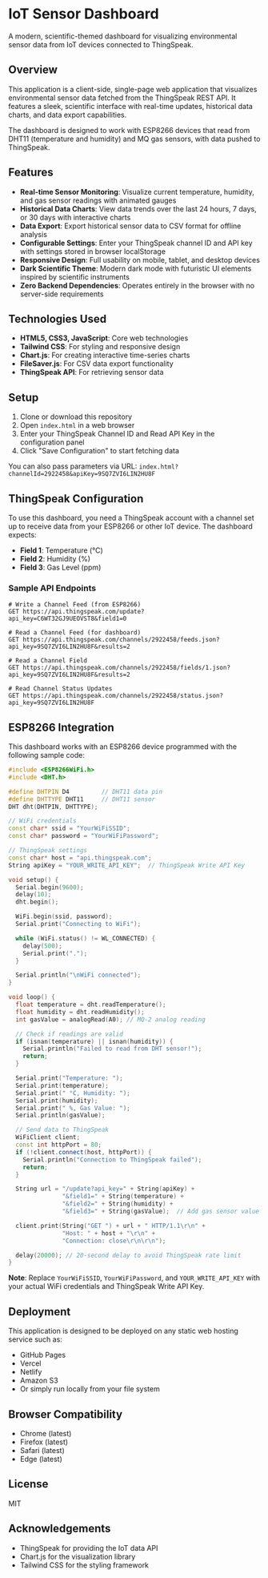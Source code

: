 # IoT Sensor Dashboard

A modern, scientific-themed dashboard for visualizing environmental sensor data from IoT devices connected to ThingSpeak.

## Overview

This application is a client-side, single-page web application that visualizes environmental sensor data fetched from the ThingSpeak REST API. It features a sleek, scientific interface with real-time updates, historical data charts, and data export capabilities.

The dashboard is designed to work with ESP8266 devices that read from DHT11 (temperature and humidity) and MQ gas sensors, with data pushed to ThingSpeak.

## Features

- **Real-time Sensor Monitoring**: Visualize current temperature, humidity, and gas sensor readings with animated gauges
- **Historical Data Charts**: View data trends over the last 24 hours, 7 days, or 30 days with interactive charts
- **Data Export**: Export historical sensor data to CSV format for offline analysis
- **Configurable Settings**: Enter your ThingSpeak channel ID and API key with settings stored in browser localStorage
- **Responsive Design**: Full usability on mobile, tablet, and desktop devices
- **Dark Scientific Theme**: Modern dark mode with futuristic UI elements inspired by scientific instruments
- **Zero Backend Dependencies**: Operates entirely in the browser with no server-side requirements

## Technologies Used

- **HTML5, CSS3, JavaScript**: Core web technologies
- **Tailwind CSS**: For styling and responsive design
- **Chart.js**: For creating interactive time-series charts
- **FileSaver.js**: For CSV data export functionality
- **ThingSpeak API**: For retrieving sensor data

## Setup

1. Clone or download this repository
2. Open `index.html` in a web browser
3. Enter your ThingSpeak Channel ID and Read API Key in the configuration panel
4. Click "Save Configuration" to start fetching data

You can also pass parameters via URL: `index.html?channelId=2922458&apiKey=9SQ7ZVI6LIN2HU8F`

## ThingSpeak Configuration

To use this dashboard, you need a ThingSpeak account with a channel set up to receive data from your ESP8266 or other IoT device. The dashboard expects:

- **Field 1**: Temperature (°C)
- **Field 2**: Humidity (%)
- **Field 3**: Gas Level (ppm)

### Sample API Endpoints

```
# Write a Channel Feed (from ESP8266)
GET https://api.thingspeak.com/update?api_key=C6WT32GJ9UEOVST8&field1=0

# Read a Channel Feed (for dashboard)
GET https://api.thingspeak.com/channels/2922458/feeds.json?api_key=9SQ7ZVI6LIN2HU8F&results=2

# Read a Channel Field
GET https://api.thingspeak.com/channels/2922458/fields/1.json?api_key=9SQ7ZVI6LIN2HU8F&results=2

# Read Channel Status Updates
GET https://api.thingspeak.com/channels/2922458/status.json?api_key=9SQ7ZVI6LIN2HU8F
```

## ESP8266 Integration

This dashboard works with an ESP8266 device programmed with the following sample code:

```cpp
#include <ESP8266WiFi.h>
#include <DHT.h>

#define DHTPIN D4         // DHT11 data pin
#define DHTTYPE DHT11     // DHT11 sensor
DHT dht(DHTPIN, DHTTYPE);

// WiFi credentials
const char* ssid = "YourWiFiSSID";
const char* password = "YourWiFiPassword";

// ThingSpeak settings
const char* host = "api.thingspeak.com";
String apiKey = "YOUR_WRITE_API_KEY";  // ThingSpeak Write API Key

void setup() {
  Serial.begin(9600);
  delay(10);
  dht.begin();

  WiFi.begin(ssid, password);
  Serial.print("Connecting to WiFi");

  while (WiFi.status() != WL_CONNECTED) {
    delay(500);
    Serial.print(".");
  }

  Serial.println("\nWiFi connected");
}

void loop() {
  float temperature = dht.readTemperature();
  float humidity = dht.readHumidity();
  int gasValue = analogRead(A0); // MQ-2 analog reading

  // Check if readings are valid
  if (isnan(temperature) || isnan(humidity)) {
    Serial.println("Failed to read from DHT sensor!");
    return;
  }

  Serial.print("Temperature: ");
  Serial.print(temperature);
  Serial.print(" °C, Humidity: ");
  Serial.print(humidity);
  Serial.print(" %, Gas Value: ");
  Serial.println(gasValue);

  // Send data to ThingSpeak
  WiFiClient client;
  const int httpPort = 80;
  if (!client.connect(host, httpPort)) {
    Serial.println("Connection to ThingSpeak failed");
    return;
  }

  String url = "/update?api_key=" + String(apiKey) + 
               "&field1=" + String(temperature) + 
               "&field2=" + String(humidity) + 
               "&field3=" + String(gasValue);  // Add gas sensor value

  client.print(String("GET ") + url + " HTTP/1.1\r\n" +
               "Host: " + host + "\r\n" + 
               "Connection: close\r\n\r\n");

  delay(20000); // 20-second delay to avoid ThingSpeak rate limit
}
```

**Note**: Replace `YourWiFiSSID`, `YourWiFiPassword`, and `YOUR_WRITE_API_KEY` with your actual WiFi credentials and ThingSpeak Write API Key.

## Deployment

This application is designed to be deployed on any static web hosting service such as:

- GitHub Pages
- Vercel
- Netlify
- Amazon S3
- Or simply run locally from your file system

## Browser Compatibility

- Chrome (latest)
- Firefox (latest)
- Safari (latest)
- Edge (latest)

## License

MIT

## Acknowledgements

- ThingSpeak for providing the IoT data API
- Chart.js for the visualization library
- Tailwind CSS for the styling framework 